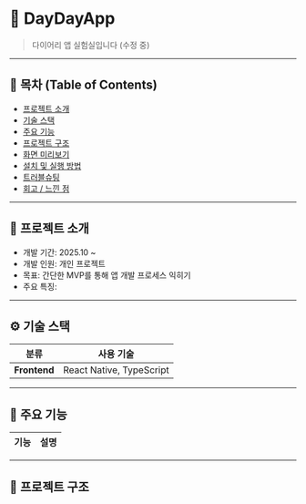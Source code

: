 # 📱 DayDayApp

> 다이어리 앱 실험실입니다 (수정 중)

---

## 🧩 목차 (Table of Contents)
- [프로젝트 소개](#프로젝트-소개)
- [기술 스택](#기술-스택)
- [주요 기능](#주요-기능)
- [프로젝트 구조](#프로젝트-구조)
- [화면 미리보기](#화면-미리보기)
- [설치 및 실행 방법](#설치-및-실행-방법)
- [트러블슈팅](#트러블슈팅)
- [회고 / 느낀 점](#회고--느낀-점)

---

## 🧠 프로젝트 소개
- 개발 기간: 2025.10 ~  
- 개발 인원: 개인 프로젝트
- 목표: 간단한 MVP를 통해 앱 개발 프로세스 익히기  
- 주요 특징:   

---

## ⚙️ 기술 스택

| 분류 | 사용 기술 |
|------|------------|
| **Frontend** | React Native,  TypeScript |


---

## 🚀 주요 기능

| 기능 | 설명 |
|------|------|

---

## 📂 프로젝트 구조
```bash

